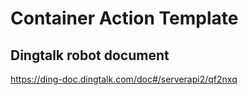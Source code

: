 # Container Action Template




## Dingtalk robot document

https://ding-doc.dingtalk.com/doc#/serverapi2/qf2nxq